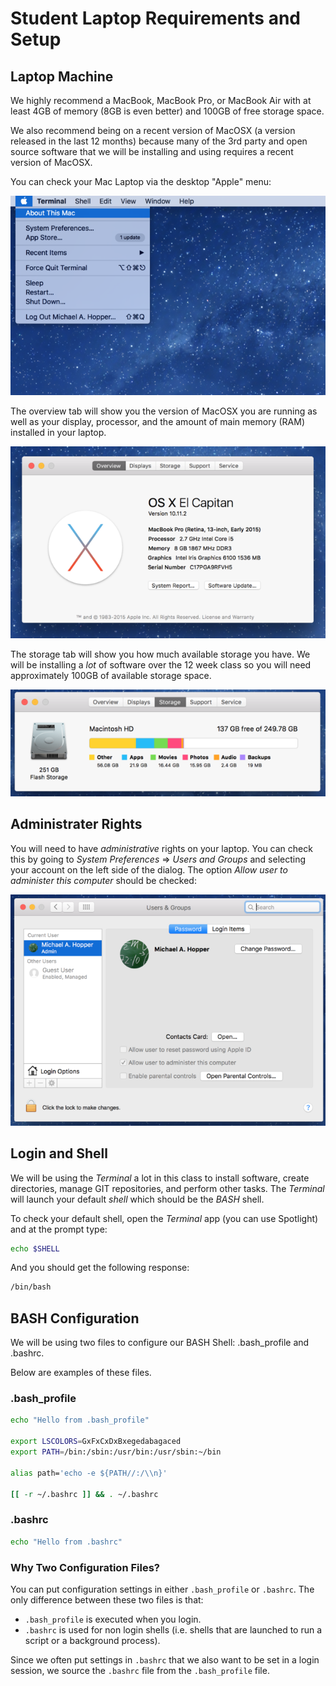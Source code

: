 # Student Laptop Requirements and Setup

## Laptop Machine

We highly recommend a MacBook, MacBook Pro, or MacBook Air with at least 4GB of memory (8GB is even better) and 100GB of free storage space.

We also recommend being on a recent version of MacOSX (a version released in the last 12 months) because many of the 3rd party and open source software that we will be installing and using requires a recent version of MacOSX.

You can check your Mac Laptop via the desktop "Apple" menu:

![About This Mac](images/about-this-mac.png)

The overview tab will show you the version of MacOSX you are running as well as your display, processor, and the amount of main memory (RAM) installed in your laptop.

![About This Mac - Overview](images/about-this-mac-overview.png)

The storage tab will show you how much available storage you have. We will be installing a _lot_ of software over the 12 week class so you will need approximately 100GB of available storage space.

![About This Mac - Storage](images/about-this-mac-storage.png)

## Administrater Rights

You will need to have _administrative_ rights on your laptop. You can check this by going to _System Preferences_ => _Users and Groups_ and selecting your account on the left side of the dialog. The option _Allow user to administer this computer_ should be checked:

![](images/current-user-admin.png)

## Login and Shell

We will be using the _Terminal_ a lot in this class to install software, create directories, manage GIT repositories, and perform other tasks. The _Terminal_ will launch your default _shell_ which should be the _BASH_ shell.

To check your default shell, open the _Terminal_ app (you can use Spotlight) and at the prompt type:

```bash
echo $SHELL
```

And you should get the following response:

```bash
/bin/bash
```

## BASH Configuration

We will be using two files to configure our BASH Shell: .bash_profile and .bashrc.

Below are examples of these files.

### .bash_profile

```bash
echo "Hello from .bash_profile"

export LSCOLORS=GxFxCxDxBxegedabagaced
export PATH=/bin:/sbin:/usr/bin:/usr/sbin:~/bin

alias path='echo -e ${PATH//:/\\n}'

[[ -r ~/.bashrc ]] && . ~/.bashrc
```

### .bashrc

```bash
echo "Hello from .bashrc"
```

### Why Two Configuration Files?

You can put configuration settings in either `.bash_profile` or `.bashrc`. The only difference between these two files is that:

* `.bash_profile` is executed when you login.
* `.bashrc` is used for non login shells (i.e. shells that are launched to run a script or a background process).

Since we often put settings in `.bashrc` that we also want to be set in a login session, we source the `.bashrc` file from the `.bash_profile` file.
